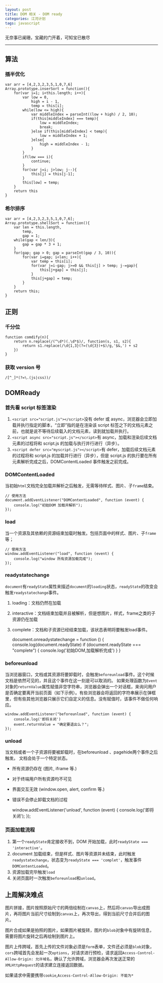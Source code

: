 ```yaml
---
layout: post
title: DOM 相关 - DOM ready
categories: 江河计划
tags: javascript
---
```


无奈事已阑珊，宝藏的门开着，可知宝已散尽

<!--more-->

* * *

## 算法
### 插半优化

    var arr = [4,2,3,2,3,5,1,0,7,6]
    Array.prototype.inserSort = function(){
        for(var i=1; i<this.length; i++){
            var low = 0,
                high = i - 1,
                temp = this[i];
            while(low <= high){
                var middleIndex = parseInt((low + high) / 2, 10);
                if(this[middleIndex] === temp){
                    low = middleIndex;
                    break;
                }else if(this[middleIndex] < temp){
                    low = middleIndex + 1;
                }else{
                    high = middleIndex - 1;
                }
            }
            if(low === i){
                continue;
            }
            for(var j=i; j>low; j--){
                this[j] = this[j-1];
            }
            this[low] = temp;
        }
        return this
    }
    
### 希尔排序

    var arr = [4,2,3,2,3,5,1,0,7,6];
    Array.prototype.shellSort = function(){
        var len = this.length,
            temp,
            gap = 1;
        while(gap < len/3){
            gap = gap * 3 + 1;
        }
        for(gap; gap > 0; gap = parseInt(gap / 3, 10)){
            for(var i=gap; i<len; i++){
                var temp = this[i];
                for(var j=i-gap; j>=0 && this[j] > temp; j-=gap){
                    this[j+gap] = this[j];
                }
                this[j+gap] = temp;
            }
        }
        return this;
    }
    
## 正则
### 千分位

    function comdify(n){
        return n.replace(/(^\d*)(.\d*$)/, function(s, s1, s2){
            return s1.replace(/\d{1,3}(?=(\d{3})+$)/g,'$&,') + s2
        })   
    }
    
### 获取 version 号

    /[^_]*(?=\.(js|css))/
    
## DOMReady

### 首先看 script 标签渲染

1. `<script src="script.js"></script>`没有 defer 或 async，浏览器会立即加载并执行指定的脚本，“立即”指的是在渲染该 script 标签之下的文档元素之前，也就是说不等待后续载入的文档元素，读到就加载并执行。
2. `<script async src="script.js"></script>`有 async，加载和渲染后续文档元素的过程将和 script.js 的加载与执行并行进行（异步）。
3. `<script defer src="myscript.js"></script>`有 defer，加载后续文档元素的过程将和 script.js 的加载并行进行（异步），但是 script.js 的执行要在所有元素解析完成之后，DOMContentLoaded 事件触发之前完成。

### DOMContentLoaded
当初始`html`文档完全加载并解析之后触发，无需等待样式、图片、子`frame`结束。

    // 使用方法
    document.addEventListener("DOMContentLoaded", function (event) {
        console.log("初始DOM 加载并解析");
    });

### load
当一个资源及其依赖的资源结束加载时触发。包括页面中的样式、图片、子`frame`等；

    // 使用方法
    window.addEventListener("load", function (event) {
        console.log("window 所有资源加载完成");
    });

### readystatechange
`document`有`readyState`属性来描述`document`的`loading`状态，`readyState`的改变会触发`readystatechange`事件。

1. loading：文档仍然在加载
2. interactive：文档结束加载并且被解析，但是想图片，样式，frame之类的子资源仍在加载
3. complete：文档和子资源已经结束加载，该状态表明将要触发load事件。


    document.onreadystatechange = function () {
        console.log(document.readyState)
        if (document.readyState === "complete") {
            console.log('初始DOM,加载解析完成')
        }
    }

### beforeunload
当浏览器窗口，文档或其资源将要卸载时，会触发`beforeunload`事件。这个时候文档是依然可见的，并且这个事件在这一刻是可以取消的。
如果处理函数为`Event`对象的`returnValue`属性赋值非空字符串，浏览器会弹出一个对话框，来询问用户是否确定要离开当前页面（如下示例）。有些浏览器会将返回的字符串展示在弹框里，但有些其他浏览器只展示它们自定义的信息。没有赋值时，该事件不做任何响应。

    window.addEventListener("beforeunload", function (event) {
        console.log('即将关闭')
        event.returnValue = "确定要退出么？";
    });

### unload
当文档或者一个子资源将要被卸载时，在beforeunload 、pagehide两个事件之后触发。
文档会处于一个特定状态。

- 所有资源仍存在 (图片, iframe 等.)
- 对于终端用户所有资源均不可见
- 界面交互无效 (window.open, alert, confirm 等.)
- 错误不会停止卸载文档的过程


    window.addEventListener('unload', function (event) {
        console.log('即将关闭');
    });

### 页面加载流程
   
1. 第一个`readyState`肯定接收不到，DOM 开始加载，此时`readyState === 'interactive'`。
2. document 加载结束，但是样式、图片等资源并未结束，此时触发`readystatechange`，状态变为`readyState === 'complet'`，触发事件`DOMContentLoaded`。
3. 资源加载完毕触发`load`
4. 关闭页面时一次触发`beforeunload`和`unload`。

## 上周解决难点
图片拼接，图片按照原始尺寸的两倍绘制在`canvas`上，然后将`canvas`导出成图片，再将图片当前尺寸绘制到`canvas`上，再次导出，得到当前尺寸合并后的图片。

图片合成如果是拍照的图片，如果图片被旋转，图片的`blob`对象中有旋转信息，需要将图片旋转之后再绘制到图片上。

图片上传跨域，首先上传的文件对象必须是`form`表单，文件还必须是`blob`对象，`cors`跨域首先会发起一次`options`，对请求进行预检，请求返回`Access-Control-Allow-Origin: 允许域名`，确认了允许跨域，浏览器会再次发送正常的`XMLHttpRequest`的请求建立连接返回数据。

如果请求中需要携带`cookie`,`Access-Control-Allow-Origin: 不能为*`